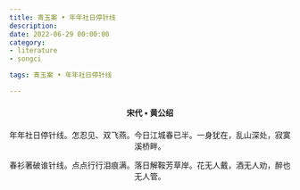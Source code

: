 ```yaml
---
title: 青玉案 • 年年社日停针线
description:
date: 2022-06-29 00:00:00
category:
- literature
- songci

tags: 青玉案 • 年年社日停针线

---
```


<div id="poem-author">
    宋代 • 黄公绍
</div>
<div id="poem-body">
<p class="poem-paragraph">年年社日停针线。怎忍见、双飞燕。今日江城春已半。一身犹在，乱山深处，寂寞溪桥畔。</p>
<p class="poem-paragraph">春衫著破谁针线。点点行行泪痕满。落日解鞍芳草岸。花无人戴，酒无人劝，醉也无人管。</p>

</div>

<style>

#poem-author {
    width: 100%;
    text-align: center;
    margin: 20px 0;
    font-weight: bold;
}
#poem-body {
    width: 100%;
    text-align: center;
}
.poem-paragraph {
    font-family: "仿宋"
}

</style>